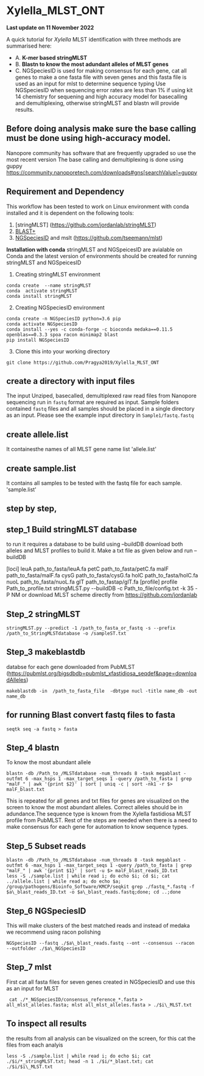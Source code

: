 # Xylella_MLST_ONT

**Last update on 11 November 2022**

A quick tutorial for *Xylella* MLST identification with three methods are summarised here:
- A. **K-mer based stringMLST**
- B. **Blastn to know the most adundant alleles of MLST genes**
- C. NGSpeciesID is used for making consensus for each gene, cat all genes to make a one fasta file with seven genes and this fasta file is used as an input for mlst to determine sequence typing
Use NGSpeciesID when sequencing error rates are less than 1% if using kit 14 chemistry for sequening and high accuracy model for basecalling and demultiplexing, otherwise stringMLST and blastn will provide results. 

## Before doing analysis make sure the base calling must be done using high-accuracy model. 
Nanopore community has software that are frequently upgraded so use the most recent version
The base calling and demultiplexing is done using guppy https://community.nanoporetech.com/downloads#gns[searchValue]=guppy

## Requirement and Dependency
This workflow has been tested to work on Linux environment with conda installed and it is dependent on the following tools:
1. [stringMLST] (https://github.com/jordanlab/stringMLST)
2. [BLAST+](https://www.ncbi.nlm.nih.gov/books/NBK279690/)
3. [NGSpeciesID](https://github.com/ksahlin/NGSpeciesID) and mslt (https://github.com/tseemann/mlst)

**Installation with conda**
stringMLST and NGSpeicesID are avialable on Conda and the latest version of environments should be created for running stringMLST and NGSpeicesID 

1. Creating stringMLST environment
```
conda create  --name stringMLST
conda  activate stringMLST
conda install stringMLST
```

2. Creating NGSpeciesID environment
```
conda create -n NGSpeciesID python=3.6 pip 
conda activate NGSpeciesID
conda install --yes -c conda-forge -c bioconda medaka==0.11.5 openblas==0.3.3 spoa racon minimap2 blast
pip install NGSpeciesID

```

3. Clone this into your working directory
```
git clone https://github.com/Pragya2019/Xylella_MLST_ONT
```



## create a directory with input files
The input Unziped, basecalled, demultiplexed raw read files from Nanopore sequencing run in `fastq` format are required as input. Sample folders contained `fastq` files and all samples should be placed in a single directory as an input. Please see the example input directory in `Sample1/fastq.fastq`
## create allele.list
It containesthe names of all MLST gene name list
'allele.list'

## create sample.list
It contains all samples to be tested with the fastq file for each sample. 
'sample.list'

## step by step, 
## step_1 Build stringMLST database

to run it requires a database to be build using –buildDB
download both alleles and MLST profiles to build it. Make a txt file as given below  and run –buildDB

[loci]
leuA  path_to_fasta/leuA.fa
petC path_to_fasta/petC.fa
malF path_to_fasta/malF.fa
cysG path_to_fasta/cysG.fa
holC path_to_fasta/holC.fa
nuoL path_to_fasta/nuoL.fa
glT path_to_fastap/glT.fa
[profile]
profile Path_to_profile.txt
stringMLST.py --buildDB -c Path_to_file/config.txt -k 35 -P NM
or download MLST scheme directly from https://github.com/jordanlab 

## Step_2 stringMLST
```
stringMLST.py --predict -1 /path_to_fasta_or_fastq -s --prefix /path_to_StringMLSTdatabase -o /sampleST.txt

```
## Step_3 makeblastdb 
 
databse for each gene downloaded from PubMLST (https://pubmlst.org/bigsdbdb=pubmlst_xfastidiosa_seqdef&page=downloadAlleles)
```
makeblastdb -in  /path_to_fasta_file  -dbtype nucl -title name_db -out name_db
```
## for running Blast convert fastq files to fasta
```
seqtk seq -a fastq > fasta
```
## Step_4 blastn
To know the most abundant allele
```
blastn -db /Path_to_/MLSTdatabase -num_threads 8 -task megablast -outfmt 6 -max_hsps 1 -max_target_seqs 1 -query /path_to_fasta | grep "malF_" | awk '{print $2}' | sort | uniq -c | sort -nk1 -r $> malF_blast.txt
```
This is repeated for all genes and txt files for genes are visualized on the screen to know the most abundant alleles. Correct alleles should be in adundance.The sequence type is known from the Xylella fastidiosa MLST profile from PubMLST. Rest of the steps are needed when there is a need to make consensus for each gene for automation to know sequence types.

## Step_5 Subset reads
```
blastn -db /Path_to_/MLSTdatabase -num_threads 8 -task megablast -outfmt 6 -max_hsps 1 -max_target_seqs 1 -query /path_to_fasta | grep "malF_" | awk '{print $1}' | sort -u $> malF_blast_reads_ID.txt
less -S ./sample.list | while read i; do echo $i; cd $i; cat ../allele.list | while read a; do echo $a; /group/pathogens/Bioinfo_Software/KMCP/seqkit grep ./fastq_*.fastq -f $a\_blast_reads_ID.txt -o $a\_blast_reads.fastq;done; cd ..;done
```
## Step_6 NGSpeciesID
This will make clusters of the best matched reads and instead of medaka we recommend using racon polishing
```
NGSpeciesID --fastq ./$a\_blast_reads.fastq --ont --consensus --racon --outfolder ./$a\_NGSpeciesID
```
## Step_7 mlst
First cat all fasta files for seven genes created in NGSpeciesID and use this as an input for MLST 
```
 cat ./*_NGSpeciesID/consensus_reference_*.fasta > all_mlst_alleles.fasta; mlst all_mlst_alleles.fasta > ./$i\_MLST.txt
 ```
 ## To inspect all results
 the results from all analysis can be visualized on the screen, for this cat the files from each analyis
 ```
less -S ./sample.list | while read i; do echo $i; cat ./$i/*_stringMLST.txt; head -n 1 ./$i/*_blast.txt; cat ./$i/$i\_MLST.txt
```
